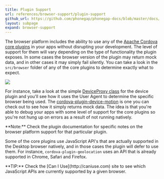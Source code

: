 ```yaml
---
title: Plugin Support
url: references/browser-support/plugin-support
github_url: https://github.com/phonegap/phonegap-docs/blob/master/docs/3-references/browser-support/2-plugin-support.html.md
layout: subpage
expand: browser-support
---
```


The browser platform includes the ability to use any of the [Apache Cordova core plugins](/plugin-apis/) in your apps without disrupting your development. The level of support for them will vary depending on the type of functionality the plugin exposes. In some cases the browser version of the plugin may return mock data, and in other cases
 it may simply fail silently. You can take a look in the `src/browser` folder of any of the core plugins to determine exactly what to expect.

 ![](/images/browser-support/browser-folder.png)

 For instance, take a look at the simple [DeviceProxy class](https://github.com/apache/cordova-plugin-device/tree/master/src/browser)
  for the device plugin and you'll see how it uses the User Agent to determine the specific browser being used.
  The [cordova-plugin-device-motion](https://github.com/apache/cordova-plugin-device-motion/blob/master/src/browser/AccelerometerProxy.js)
  is one you can check out to see how it simply returns mock data. The idea is that you're able to debug your apps with some level of
   support for the core plugins so you're not hung up on errors as a result of not running natively.   

<div class="alert--info">**Note:** Check the plugin documentation for specific notes on the browser platform support for that particular plugin.</div>

Some of the core plugins use JavaScript API's that are actually supported in the Desktop browser natively, and in those cases the plugin will defer to use
 them. For instance, `cordova-plugin-geolocation` uses an API that is already supported in Chrome, Safari and Firefox.

 <div class="alert--tip">**TIP:** Check the [Can I Use](http://caniuse.com) site to see which JavaScript APIs are currently supported by a
 given browser.</div>
